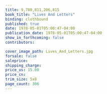 ```yaml
---
title: 9,780,811,206,815
book_title: "Lives And Letters"
binding: clothbound
published: true
date: 1978-05-01T05:00:47-04:00
publication_date: 1978-05-01T05:00:47-04:00
show_in_forthcoming: false
contributors:

cover_image_path: Lives_And_Letters.jpg
forsale: false
saleprice:
shipping_charge:
price_us: 15.00
price_cn:
trim_size: 5x8
page_count: 306
---
```


